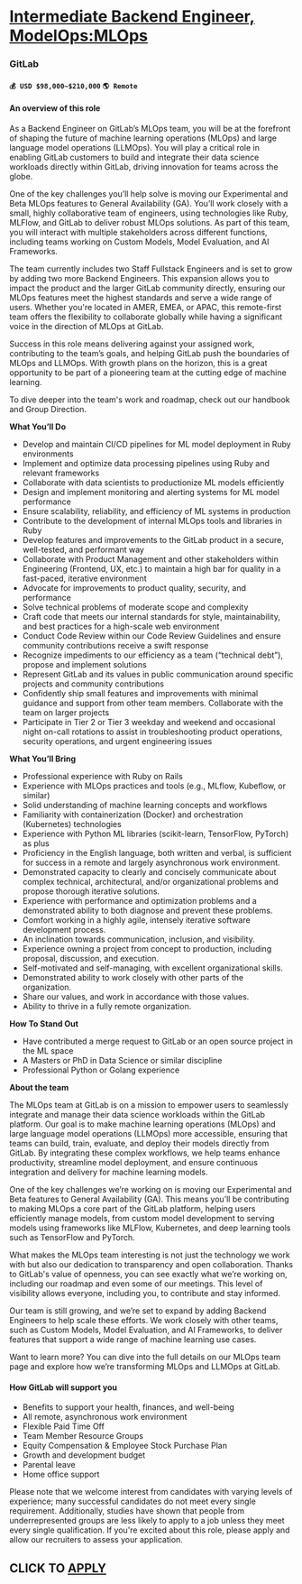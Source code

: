 # [Intermediate Backend Engineer, ModelOps:MLOps](https://www.remotewlb.com/apply/intermediate-backend-engineer-modelops-mlops)  
### GitLab  
#### `💰 USD $98,000~$210,000` `🌎 Remote`  

#### **An overview of this role**

As a Backend Engineer on GitLab’s MLOps team, you will be at the forefront of shaping the future of machine learning operations (MLOps) and large language model operations (LLMOps). You will play a critical role in enabling GitLab customers to build and integrate their data science workloads directly within GitLab, driving innovation for teams across the globe.

One of the key challenges you’ll help solve is moving our Experimental and Beta MLOps features to General Availability (GA). You’ll work closely with a small, highly collaborative team of engineers, using technologies like Ruby, MLFlow, and GitLab to deliver robust MLOps solutions. As part of this team, you will interact with multiple stakeholders across different functions, including teams working on Custom Models, Model Evaluation, and AI Frameworks.

The team currently includes two Staff Fullstack Engineers and is set to grow by adding two more Backend Engineers. This expansion allows you to impact the product and the larger GitLab community directly, ensuring our MLOps features meet the highest standards and serve a wide range of users. Whether you're located in AMER, EMEA, or APAC, this remote-first team offers the flexibility to collaborate globally while having a significant voice in the direction of MLOps at GitLab.

Success in this role means delivering against your assigned work, contributing to the team’s goals, and helping GitLab push the boundaries of MLOps and LLMOps. With growth plans on the horizon, this is a great opportunity to be part of a pioneering team at the cutting edge of machine learning.

To dive deeper into the team's work and roadmap, check out our handbook and Group Direction.

**What You’ll Do**

  * Develop and maintain CI/CD pipelines for ML model deployment in Ruby environments
  * Implement and optimize data processing pipelines using Ruby and relevant frameworks
  * Collaborate with data scientists to productionize ML models efficiently
  * Design and implement monitoring and alerting systems for ML model performance
  * Ensure scalability, reliability, and efficiency of ML systems in production
  * Contribute to the development of internal MLOps tools and libraries in Ruby
  * Develop features and improvements to the GitLab product in a secure, well-tested, and performant way
  * Collaborate with Product Management and other stakeholders within Engineering (Frontend, UX, etc.) to maintain a high bar for quality in a fast-paced, iterative environment
  * Advocate for improvements to product quality, security, and performance
  * Solve technical problems of moderate scope and complexity
  * Craft code that meets our internal standards for style, maintainability, and best practices for a high-scale web environment
  * Conduct Code Review within our Code Review Guidelines and ensure community contributions receive a swift response
  * Recognize impediments to our efficiency as a team (“technical debt”), propose and implement solutions
  * Represent GitLab and its values in public communication around specific projects and community contributions
  * Confidently ship small features and improvements with minimal guidance and support from other team members. Collaborate with the team on larger projects
  * Participate in Tier 2 or Tier 3 weekday and weekend and occasional night on-call rotations to assist in troubleshooting product operations, security operations, and urgent engineering issues

**What You’ll Bring**

  * Professional experience with Ruby on Rails
  * Experience with MLOps practices and tools (e.g., MLflow, Kubeflow, or similar)
  * Solid understanding of machine learning concepts and workflows
  * Familiarity with containerization (Docker) and orchestration (Kubernetes) technologies
  * Experience with Python ML libraries (scikit-learn, TensorFlow, PyTorch) as plus
  * Proficiency in the English language, both written and verbal, is sufficient for success in a remote and largely asynchronous work environment.
  * Demonstrated capacity to clearly and concisely communicate about complex technical, architectural, and/or organizational problems and propose thorough iterative solutions.
  * Experience with performance and optimization problems and a demonstrated ability to both diagnose and prevent these problems.
  * Comfort working in a highly agile, intensely iterative software development process.
  * An inclination towards communication, inclusion, and visibility.
  * Experience owning a project from concept to production, including proposal, discussion, and execution.
  * Self-motivated and self-managing, with excellent organizational skills.
  * Demonstrated ability to work closely with other parts of the organization.
  * Share our values, and work in accordance with those values.
  * Ability to thrive in a fully remote organization.

**How To Stand Out**

  * Have contributed a merge request to GitLab or an open source project in the ML space
  * A Masters or PhD in Data Science or similar discipline
  * Professional Python or Golang experience

**About the team**

The MLOps team at GitLab is on a mission to empower users to seamlessly integrate and manage their data science workloads within the GitLab platform. Our goal is to make machine learning operations (MLOps) and large language model operations (LLMOps) more accessible, ensuring that teams can build, train, evaluate, and deploy their models directly from GitLab. By integrating these complex workflows, we help teams enhance productivity, streamline model deployment, and ensure continuous integration and delivery for machine learning models.

One of the key challenges we’re working on is moving our Experimental and Beta features to General Availability (GA). This means you’ll be contributing to making MLOps a core part of the GitLab platform, helping users efficiently manage models, from custom model development to serving models using frameworks like MLFlow, Kubernetes, and deep learning tools such as TensorFlow and PyTorch.

What makes the MLOps team interesting is not just the technology we work with but also our dedication to transparency and open collaboration. Thanks to GitLab's value of openness, you can see exactly what we’re working on, including our roadmap and even some of our meetings. This level of visibility allows everyone, including you, to contribute and stay informed.

Our team is still growing, and we’re set to expand by adding Backend Engineers to help scale these efforts. We work closely with other teams, such as Custom Models, Model Evaluation, and AI Frameworks, to deliver features that support a wide range of machine learning use cases.

Want to learn more? You can dive into the full details on our MLOps team page and explore how we’re transforming MLOps and LLMOps at GitLab.

#### **How GitLab will support you**

  * Benefits to support your health, finances, and well-being
  * All remote, asynchronous work environment
  * Flexible Paid Time Off
  * Team Member Resource Groups
  * Equity Compensation & Employee Stock Purchase Plan
  * Growth and development budget 
  * Parental leave 
  * Home office support

Please note that we welcome interest from candidates with varying levels of experience; many successful candidates do not meet every single requirement. Additionally, studies have shown that people from underrepresented groups are less likely to apply to a job unless they meet every single qualification. If you're excited about this role, please apply and allow our recruiters to assess your application.

  
## CLICK TO [APPLY](https://www.remotewlb.com/apply/intermediate-backend-engineer-modelops-mlops)


